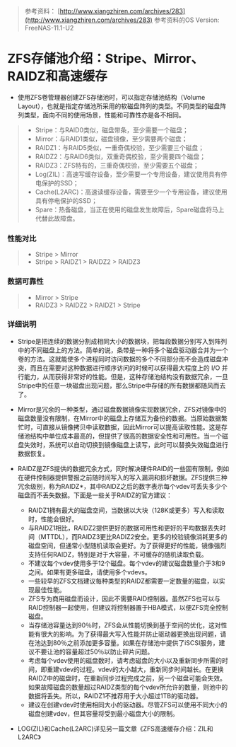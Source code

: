 > 参考资料：
>   [http://www.xiangzhiren.com/archives/283](http://www.xiangzhiren.com/archives/283)
>   参考资料的OS Version: FreeNAS-11.1-U2
> 
# ZFS存储池介绍：Stripe、Mirror、RAIDZ和高速缓存

- 使用ZFS卷管理器创建ZFS存储池时，可以指定存储池结构（Volume Layout），也就是指定存储池所采用的软磁盘阵列的类型。不同类型的磁盘阵列类型，面向不同的使用场景，性能和可靠性亦是各不相同。

> - Stripe：与RAID0类似，磁盘带条，至少需要一个磁盘；
> - Mirror：与RAID1类似，磁盘镜像，至少需要两个磁盘；
> - RAIDZ1：与RAID5类似，一重奇偶校验，至少需要三个磁盘；
> - RAIDZ2：与RAID6类似，双重奇偶校验，至少需要四个磁盘；
> - RAIDZ3：ZFS特有的，三重奇偶校验，至少需要五个磁盘；
> - Log(ZIL)：高速写缓存设备，至少需要一个专用设备，建议使用具有停电保护的SSD；
> - Cache(L2ARC)：高速读缓存设备，需要至少一个专用设备，建议使用具有停电保护的SSD；
> - Spare：热备磁盘，当正在使用的磁盘发生故障后，Spare磁盘将马上代替此故障盘。

### 性能对比

> - Stripe > Mirror
> - Stripe > RAIDZ1 > RAIDZ2 > RAIDZ3

### 数据可靠性

> - Mirror > Stripe
> - RAIDZ3 > RAIDZ2 > RAIDZ1 > Stripe

### 详细说明

- Stripe是把连续的数据分割成相同大小的数据块，把每段数据分别写入到阵列中的不同磁盘上的方法。简单的说，条带是一种将多个磁盘驱动器合并为一个卷的方法。这就能使多个进程同时访问数据的多个不同部分而不会造成磁盘冲突，而且在需要对这种数据进行顺序访问的时候可以获得最大程度上的 I/O 并行能力，从而获得非常好的性能。但是，这种存储池结构没有数据冗余，一旦Stripe中的任意一块磁盘出现问题，那么Stripe中存储的所有数据都随风而去了。

- Mirror是冗余的一种类型，通过磁盘数据镜像实现数据冗余，ZFS对镜像中的磁盘数量没有限制，在Mirror中的磁盘上存储互为备份的数据。当原始数据繁忙时，可直接从镜像拷贝中读取数据，因此Mirror可以提高读取性能。这是存储池结构中单位成本最高的，但提供了很高的数据安全性和可用性。当一个磁盘失效时，系统可以自动切换到镜像磁盘上读写，此时可以替换失效磁盘进行数据恢复。

- RAIDZ是ZFS提供的数据冗余方式，同时解决硬件RAID的一些固有限制，例如在硬件控制器提供警报之前随时间写入的写入漏洞和损坏数据。ZFS提供三种冗余级别，称为RAIDZ*，其中RAIDZ之后的数字表示每个vdev可丢失多少个磁盘而不丢失数据。下面是一些关于RAIDZ的官方建议：

    - RAIDZ1拥有最大的磁盘空间，当数据以大块（128K或更多）写入和读取时，性能会很好。
    - 与RAIDZ1相比，RAIDZ2提供更好的数据可用性和更好的平均数据丢失时间（MTTDL），而RAIDZ3更比RADIZ2安全。更多的校验镜像消耗更多的磁盘空间，但通常小型随机读取会更好。为了获得更好的性能，镜像强烈支持任何RAIDZ，特别是对于大容量，不可缓存的随机读取负载。
    - 不建议每个vdev使用多于12个磁盘。每个vdev的建议磁盘数量介于3和9之间。如果有更多磁盘，请使用多个vdevs。
    - 一些较早的ZFS文档建议每种类型的RAIDZ都需要一定数量的磁盘，以实现最佳性能。
    - ZFS专为商用磁盘而设计，因此不需要RAID控制器。虽然ZFS也可以与RAID控制器一起使用，但建议将控制器置于HBA模式，以便ZFS完全控制磁盘。
    - 当存储池容量达到90％时，ZFS会从性能切换到基于空间的优化，这对性能有很大的影响。为了获得最大写入性能并防止驱动器更换出现问题，请在池达到80％之前添加更多容量。如果在存储池中提供了iSCSI服务，建议不要让池的容量超过50％以防止碎片问题。
    - 考虑每个vdev使用的磁盘数时，请考虑磁盘的大小以及重新同步所需的时间，即重建vdev的过程。vdev的大小越大，重新同步时间越长。在更换RAIDZ中的磁盘时，在重新同步过程完成之前，另一个磁盘可能会失效。如果故障磁盘的数量超过RAIDZ类型的每个vdev所允许的数量，则池中的数据将丢失。所以，RAIDZ1不推荐用于大小超过1TB的驱动器。
    - 建议在创建vdev时使用相同大小的驱动器。尽管ZFS可以使用不同大小的磁盘创建vdev，但其容量将受到最小磁盘大小的限制。

- LOG(ZIL)和Cache(L2ARC)详见另一篇文章《ZFS高速缓存介绍：ZIL和L2ARC》
